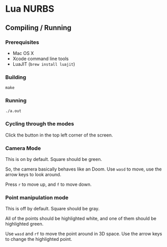 # Lua NURBS

## Compiling / Running

### Prerequisites

* Mac OS X
* Xcode command line tools
* LuaJIT (`brew install luajit`)

### Building

`make`

### Running

`./a.out`

### Cycling through the modes

Click the button in the top left corner of the screen.

### Camera Mode

This is on by default. Square should be green.

So, the camera basically behaves like an Doom. Use `wasd` to move, use the arrow keys to look around.

Press `r` to move up, and `f` to move down.

### Point manipulation mode

This is off by default. Square should be gray.

All of the points should be highlighted white, and one of them should be highlighted green.

Use `wasd` and `rf` to move the point around in 3D space. Use the arrow keys to change the highlighted point.
